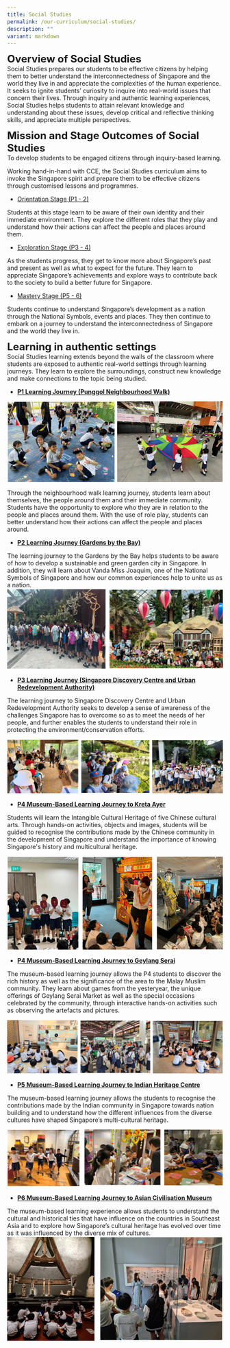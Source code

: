 ```yaml
---
title: Social Studies
permalink: /our-curriculum/social-studies/
description: ""
variant: markdown
---
```

**<font size="5">Overview of Social Studies</font>**<br>
Social Studies prepares our students to be effective citizens by helping them to better understand the interconnectedness of Singapore and the world they live in and appreciate the complexities of the human experience. It seeks to ignite students’ curiosity to inquire into real-world issues that concern their lives. Through inquiry and authentic learning experiences, Social Studies helps students to attain relevant knowledge and understanding about these issues, develop critical and reflective thinking skills, and appreciate multiple perspectives.

**<font size="5">Mission and Stage Outcomes of Social Studies</font>**<br>
To develop students to be engaged citizens through inquiry-based learning. <br>

Working hand-in-hand with CCE, the Social Studies curriculum aims to invoke the Singapore spirit and prepare them to be effective citizens through customised lessons and programmes.

*   <u>Orientation Stage (P1 - 2)</u>

Students at this stage learn to be aware of their own identity and their immediate environment. They explore the different roles that they play and understand how their actions can affect the people and places around them.

*   <u>Exploration Stage (P3 - 4)</u>

As the students progress, they get to know more about Singapore’s past and present as well as what to expect for the future. They learn to appreciate Singapore’s achievements and explore ways to contribute back to the society to build a better future for Singapore.  

*   <u>Mastery Stage (P5 - 6)</u>

Students continue to understand Singapore’s development as a nation through the National Symbols, events and places. They then continue to embark on a journey to understand the interconnectedness of Singapore and the world they live in.


**<font size="5">Learning in authentic settings</font>**<br>
Social Studies learning extends beyond the walls of the classroom where students are exposed to authentic real-world settings through learning journeys. They learn to explore the surroundings, construct new knowledge and make connections to the topic being studied. 

*   <u><b>P1 Learning Journey (Punggol Neighbourhood Walk)</b></u>

![](/images/Our%20Curriculum/SS2024P1.png)

Through the neighbourhood walk learning journey, students learn about themselves, the people around them and their immediate community. Students have the opportunity to explore who they are in relation to the people and places around them. With the use of role play, students can better understand how their actions can affect the people and places around.

*   <u><b>P2 Learning Journey (Gardens by the Bay)</b></u>

The learning journey to the Gardens by the Bay helps students to be aware of how to develop a sustainable and green garden city in Singapore. In addition, they will learn about Vanda Miss Joaquim, one of the National Symbols of Singapore and how our common experiences help to unite us as a nation.
![](/images/Our%20Curriculum/SS2024P2.png)
<br>
*   <u><b>P3 Learning Journey (Singapore Discovery Centre and Urban Redevelopment Authority)</b></u>

The learning journey to Singapore Discovery Centre and Urban Redevelopment Authority seeks to develop a sense of awareness of the challenges Singapore has to overcome so as to meet the needs of her people, and further enables the students to understand their role in protecting the environment/conservation efforts.

![](/images/Our%20Curriculum/SS2024P3.png)
<br>
*   <u><b>P4 Museum-Based Learning Journey to Kreta Ayer</b></u>

Students will learn the Intangible Cultural Heritage of five Chinese cultural arts. Through hands-on activities, objects and images, students will be guided to recognise the contributions made by the Chinese community in the development of Singapore and understand the importance of knowing Singapore's history and multicultural heritage.

![](/images/Our%20Curriculum/SS2024P401.png)
<br>
*   <u><b>P4 Museum-Based Learning Journey to Geylang Serai</b></u>

The museum-based learning journey allows the P4 students to discover the rich history as well as the significance of the area to the Malay Muslim community. They learn about games from the yesteryear, the unique offerings of Geylang Serai Market as well as the special occasions celebrated by the community, through interactive hands-on activities such as observing the artefacts and pictures.

![](/images/Our%20Curriculum/SS2024P402.png)
<br>
*   <u><b>P5 Museum-Based Learning Journey to Indian Heritage Centre</b></u>

The museum-based learning journey allows the students to recognise the contributions made by the Indian community in Singapore towards nation building and to understand how the different influences from the diverse cultures have shaped Singapore’s multi-cultural heritage.

![](/images/Our%20Curriculum/SS2024P5.png)
<br>
*   <u><b>P6 Museum-Based Learning Journey to Asian Civilisation Museum</b></u>

The museum-based learning experience allows students to understand the cultural and historical ties that have influence on the countries in Southeast Asia and to explore how Singapore’s cultural heritage has evolved over time as it was influenced by the diverse mix of cultures.
![](/images/Our%20Curriculum/SS2024P6.png)